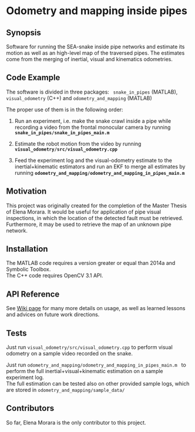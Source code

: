 # Odometry and mapping inside pipes

## Synopsis

Software for running the SEA-snake inside pipe networks and estimate its motion as well as an high-level map of the traversed pipes.
The estimates come from the merging of inertial, visual and kinematics odometries.


## Code Example

The software is divided in three packages: ``` snake_in_pipes``` (MATLAB), ``` visual_odometry ``` (C++) and 	``` odometry_and_mapping ``` (MATLAB)

The proper use of them is in the following order:

1. Run an experiment, i.e. make the snake crawl inside a pipe while recording a video from the frontal monocular camera by running **`snake_in_pipes/snake_in_pipes_main.m`**
  
2. Estimate the robot motion from the video by running **`visual_odometry/src/visual_odometry.cpp`**
  
3. Feed the experiment log and the visual-odometry estimate to the inertial+kinematic estimators and run an EKF to merge all estimates by running **`odometry_and_mapping/odometry_and_mapping_in_pipes_main.m`**

## Motivation

This project was originally created for the completion of the Master Thesis of Elena Morara.
It would be useful for application of pipe visual inspections, in which the location of the detected fault must be retrieved.
Furthermore, it may be used to retrieve the map of an unknown pipe network.

## Installation

The MATLAB code requires a version greater or equal than 2014a and Symbolic Toolbox.  
The C++ code requires OpenCV 3.1 API.

## API Reference

See [Wiki page](https://github.com/biorobotics/Odometry_and_mapping_inside_pipes/wiki) for many more details on usage, as well as learned lessons and advices on future work directions.

## Tests

Just run `visual_odometry/src/visual_odometry.cpp` to perform visual odometry on a sample video recorded on the snake.


Just run `odometry_and_mapping/odometry_and_mapping_in_pipes_main.m ` to perform the full inertial+visual+kinematic estimation on a sample experiment log.  
The full estimation can be tested also on other provided sample logs, which are stored in ` odometry_and_mapping/sample_data/ `

## Contributors

So far, Elena Morara is the only contributor to this project.

